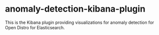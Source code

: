 # anomaly-detection-kibana-plugin
This is the Kibana plugin providing visualizations for anomaly detection for Open Distro for Elasticsearch.
